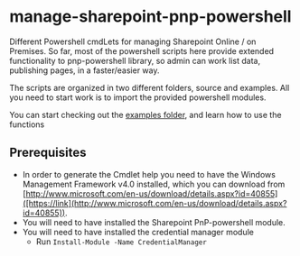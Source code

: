 # manage-sharepoint-pnp-powershell

Different Powershell cmdLets for managing Sharepoint Online / on Premises.
So far, most of the powershell scripts here provide extended functionality to pnp-powershell library, so admin can work list data, publishing pages, in a faster/easier way.

The scripts are organized in two different folders, source and examples. All you need to start work is to import the provided powershell modules.

You can start checking out the [examples folder](examples), and learn how to use the functions


## Prerequisites

- In order to generate the Cmdlet help you need to have the Windows Management Framework v4.0 installed, which you can download from [http://www.microsoft.com/en-us/download/details.aspx?id=40855]([https://link](http://www.microsoft.com/en-us/download/details.aspx?id=40855)).
- You will need to have installed the Sharepoint PnP-powershell module.
- You will need to have installed the credential manager module
  - Run ```Install-Module -Name CredentialManager```
